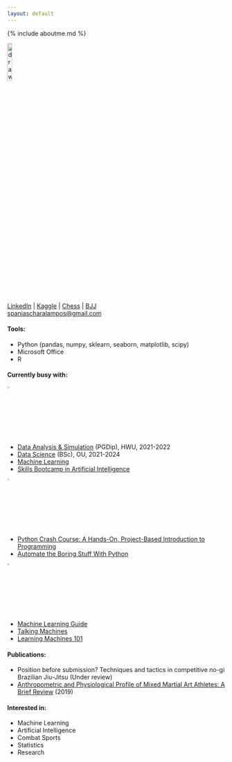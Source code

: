 ```yaml
---
layout: default
---
```


{% include aboutme.md %}

<img src="https://avatars.githubusercontent.com/u/78966278?v=4" alt="drawing" width="15%"/>  

[LinkedIn](https://www.linkedin.com/in/charalamposspanias/) | [Kaggle](https://www.kaggle.com/cspanias) | [Chess](https://www.chess.com/member/spaniasch) | [BJJ](https://smoothcomp.com/en/profile/101916)  
spaniascharalampos@gmail.com  

#### Tools: 
- Python (pandas, numpy, sklearn, seaborn, matplotlib, scipy)
- Microsoft Office
- R

#### Currently busy with:

<img src="https://pic.onlinewebfonts.com/svg/img_216768.png" alt="studying" width="3%"/> 

- [Data Analysis & Simulation](https://www.hw.ac.uk/) (PGDip), HWU, 2021-2022    
- [Data Science](https://www.open.ac.uk/courses/statistics/degrees/bsc-data-science-r38) (BSc), OU, 2021-2024  
- [Machine Learning](https://www.coursera.org/learn/machine-learning)
- [Skills Bootcamp in Artificial Intelligence](https://instituteofcoding.org/skillsbootcamps/course/skills-bootcamp-in-artificial-intelligence/)  

<img src="https://www.clipartmax.com/png/full/218-2188573_reading-filled-icon-reading-logo-black-png.png" alt="reading" width="3%" />  

- [Python Crash Course: A Hands-On, Project-Based Introduction to Programming](https://nostarch.com/pythoncrashcourse2e)
- [Automate the Boring Stuff With Python](https://automatetheboringstuff.com/)  

<img src="https://datarespons.com/wp-content/uploads/2019/01/podcast-icon.png" alt="podcast" width="3%" />  

- [Machine Learning Guide](https://ocdevel.com/mlg)   
- [Talking Machines](http://www.thetalkingmachines.com/)  
- [Learning Machines 101](https://www.learningmachines101.com/)  

#### Publications:
- Position before submission? Techniques and tactics in competitive no-gi Brazilian Jiu-Jitsu (Under review)
- [Anthropometric and Physiological Profile of Mixed Martial Art Athletes: A Brief Review](https://www.mdpi.com/2075-4663/7/6/146) (2019)  

#### Interested in: 
- Machine Learning
- Artificial Intelligence
- Combat Sports
- Statistics
- Research
